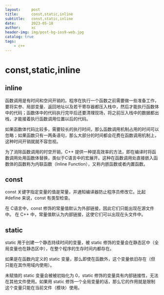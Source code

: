```yaml
---
layout:     post
title:      const,static,inline
subtitle:   const,static,inline
date:       2023-05-18
author:     xc
header-img: img/post-bg-ios9-web.jpg
catalog: true
tags:
    - c++
---
```


# const,static,inline

## inline

函数调用是有时间和空间开销的。程序在执行一个函数之前需要做一些准备工作，要将实参、局部变量、返回地址以及若干寄存器都压入栈中，然后才能执行函数体中的代码；函数体中的代码执行完毕后还要清理现场，将之前压入栈中的数据都出栈，才能接着执行函数调用位置以后的代码。

如果函数体代码比较多，需要较长的执行时间，那么函数调用机制占用的时间可以忽略；如果函数只有一两条语句，那么大部分的时间都会花费在函数调用机制上，这种时间开销就就不容忽视。

为了消除函数调用的时空开销，C++ 提供一种提高效率的方法，即在编译时将函数调用处用函数体替换，类似于C语言中的宏展开。这种在函数调用处直接嵌入函数体的函数称为内联函数（Inline Function），又称内嵌函数或者内置函数。

## const
const 关键字指定变量的值是常量，并通知编译器防止程序员修改它。比起 #define 来说，const 有类型检查。

在 C语言中，const 修饰的常量值默认为外部链接，因此它们只能出现在源文件中。 在 C++ 中，常量值默认为内部链接，这使它们可以出现在头文件中。

## static
static 用于创建一个静态持续时间的变量，被 static 修饰的变量会在静态区中（全局变量也在静态区中），在整个程序的生存时间内都存在。

如果是在函数内定义的 static 变量，那么即使在函数外，这个变量依旧存在（但只能在其作用域内使用）。

未赋值的 static 变量会被被初始化为 0，static 修饰的变量具有内部链接性，无法在其他文件使用。如果用 static 修饰一个全局变量的话，那么它的作用就是限制这个变量只能在当前文件（模块）使用。